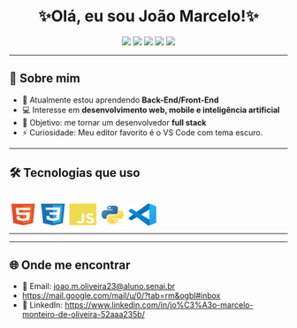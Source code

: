 <h1 align="center">  ✨Olá, eu sou João Marcelo!✨</h1>

<p align="center">
  <img src="https://img.shields.io/badge/Dev-Front--end-red?style=for-the-badge"/>
  <img src="https://img.shields.io/badge/Dev-Back--end-black?style=for-the-badge"/>
  <img src="https://img.shields.io/badge/Code-JavaScript-yellow?style=for-the-badge"/>
  <img src="https://img.shields.io/badge/Code-CSS-blue?style=for-the-badge"/>
  <img src="https://img.shields.io/badge/Code-Python-orange?style=for-the-badge"/>
</p>

---

## 🚀 Sobre mim
- 🌱 Atualmente estou aprendendo **Back-End/Front-End**  
- 💻 Interesse em **desenvolvimento web, mobile e inteligência artificial**  
- 🎯 Objetivo: me tornar um desenvolvedor **full stack**  
- ⚡ Curiosidade: Meu editor favorito é o VS Code com tema escuro. 

---

## 🛠️ Tecnologias que uso
<div style="display: inline_block"><br>
  <img align="center" alt="HTML" height="40" width="50" src="https://raw.githubusercontent.com/devicons/devicon/master/icons/html5/html5-original.svg">
  <img align="center" alt="CSS" height="40" width="50" src="https://raw.githubusercontent.com/devicons/devicon/master/icons/css3/css3-original.svg">
  <img align="center" alt="JS" height="40" width="50" src="https://raw.githubusercontent.com/devicons/devicon/master/icons/javascript/javascript-plain.svg">
  <img align="center" alt="Python" height="40" width="50" src="https://raw.githubusercontent.com/devicons/devicon/master/icons/python/python-original.svg">
  <img align="center" alt="VSCode" height="40" width="50" src="https://raw.githubusercontent.com/devicons/devicon/master/icons/vscode/vscode-original.svg">
</div>

---




---

## 🌐 Onde me encontrar
- 📧 Email: joao.m.oliveira23@aluno.senai.br
- https://mail.google.com/mail/u/0/?tab=rm&ogbl#inbox  
- 💼 LinkedIn: https://www.linkedin.com/in/jo%C3%A3o-marcelo-monteiro-de-oliveira-52aaa235b/

